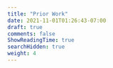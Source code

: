 ```yaml
---
title: "Prior Work"
date: 2021-11-01T01:26:43-07:00
draft: true
comments: false
ShowReadingTime: true
searchHidden: true
weight: 4
---
```


<!-- TODO:

- Focus on literature review of comparison of protocols
- And also past implementations of localization using RSSI

 -->
